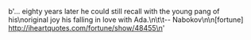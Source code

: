 b'... eighty years later he could still recall with the young pang of his\noriginal joy his falling in love with Ada.\n\t\t-- Nabokov\n\n[fortune] http://iheartquotes.com/fortune/show/48455\n'